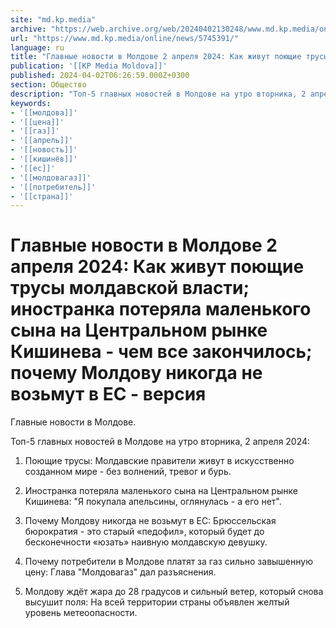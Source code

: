 ```yaml
---
site: "md.kp.media"
archive: "https://web.archive.org/web/20240402130248/www.md.kp.media/online/news/5745391/"
url: "https://www.md.kp.media/online/news/5745391/"
language: ru
title: "Главные новости в Молдове 2 апреля 2024: Как живут поющие трусы молдавской власти; иностранка потеряла маленького сына на Центральном рынке Кишинева - чем все закончилось; почему Молдову никогда не возьмут в ЕС - версия"
publication: '[[KP Media Moldova]]'
published: 2024-04-02T06:26:59.000Z+0300
section: Общество
description: "Топ-5 главных новостей в Молдове на утро вторника, 2 апреля 2024"
keywords:
- '[[молдова]]'
- '[[цена]]'
- '[[газ]]'
- '[[апрель]]'
- '[[новость]]'
- '[[кишинёв]]'
- '[[ес]]'
- '[[молдовагаз]]'
- '[[потребитель]]'
- '[[страна]]'
---
```


# Главные новости в Молдове 2 апреля 2024: Как живут поющие трусы молдавской власти; иностранка потеряла маленького сына на Центральном рынке Кишинева - чем все закончилось; почему Молдову никогда не возьмут в ЕС - версия

Главные новости в Молдове.

Топ-5 главных новостей в Молдове на утро вторника, 2 апреля 2024:

1. Поющие трусы: Молдавские правители живут в искусственно созданном мире - без волнений, тревог и бурь.

2. Иностранка потеряла маленького сына на Центральном рынке Кишинева: "Я покупала апельсины, оглянулась - а его нет".

3. Почему Молдову никогда не возьмут в ЕС: Брюссельская бюрократия - это старый «педофил», который будет до бесконечности «юзать» наивную молдавскую девушку.

4. Почему потребители в Молдове платят за газ сильно завышенную цену: Глава "Молдовагаз" дал разъяснения.

5. Молдову ждёт жара до 28 градусов и сильный ветер, который снова высушит поля: На всей территории страны объявлен желтый уровень метеоопасности.